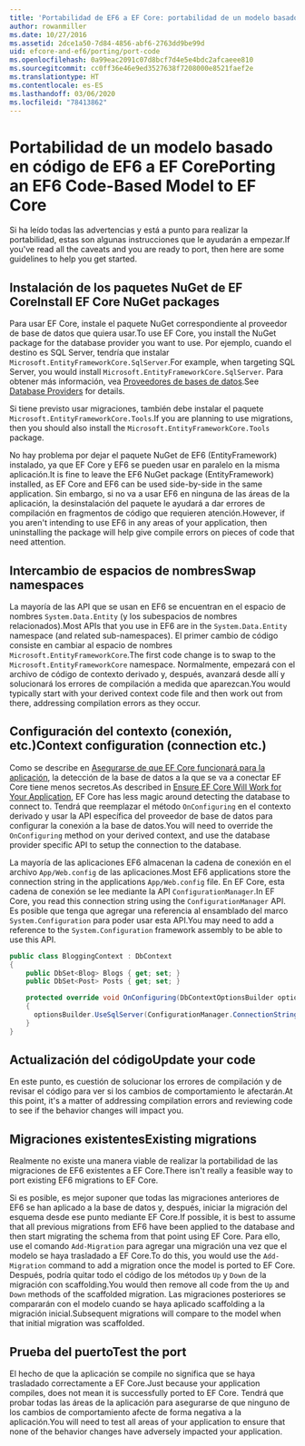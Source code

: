 ```yaml
---
title: 'Portabilidad de EF6 a EF Core: portabilidad de un modelo basado en código - EF'
author: rowanmiller
ms.date: 10/27/2016
ms.assetid: 2dce1a50-7d84-4856-abf6-2763dd9be99d
uid: efcore-and-ef6/porting/port-code
ms.openlocfilehash: 0a99eac2091c07d8bcf7d4e5e4bdc2afcaeee810
ms.sourcegitcommit: cc0ff36e46e9ed3527638f7208000e8521faef2e
ms.translationtype: HT
ms.contentlocale: es-ES
ms.lasthandoff: 03/06/2020
ms.locfileid: "78413862"
---
```

# <a name="porting-an-ef6-code-based-model-to-ef-core"></a><span data-ttu-id="ed805-102">Portabilidad de un modelo basado en código de EF6 a EF Core</span><span class="sxs-lookup"><span data-stu-id="ed805-102">Porting an EF6 Code-Based Model to EF Core</span></span>

<span data-ttu-id="ed805-103">Si ha leído todas las advertencias y está a punto para realizar la portabilidad, estas son algunas instrucciones que le ayudarán a empezar.</span><span class="sxs-lookup"><span data-stu-id="ed805-103">If you've read all the caveats and you are ready to port, then here are some guidelines to help you get started.</span></span>

## <a name="install-ef-core-nuget-packages"></a><span data-ttu-id="ed805-104">Instalación de los paquetes NuGet de EF Core</span><span class="sxs-lookup"><span data-stu-id="ed805-104">Install EF Core NuGet packages</span></span>

<span data-ttu-id="ed805-105">Para usar EF Core, instale el paquete NuGet correspondiente al proveedor de base de datos que quiera usar.</span><span class="sxs-lookup"><span data-stu-id="ed805-105">To use EF Core, you install the NuGet package for the database provider you want to use.</span></span> <span data-ttu-id="ed805-106">Por ejemplo, cuando el destino es SQL Server, tendría que instalar `Microsoft.EntityFrameworkCore.SqlServer`.</span><span class="sxs-lookup"><span data-stu-id="ed805-106">For example, when targeting SQL Server, you would install `Microsoft.EntityFrameworkCore.SqlServer`.</span></span> <span data-ttu-id="ed805-107">Para obtener más información, vea [Proveedores de bases de datos](../../core/providers/index.md).</span><span class="sxs-lookup"><span data-stu-id="ed805-107">See [Database Providers](../../core/providers/index.md) for details.</span></span>

<span data-ttu-id="ed805-108">Si tiene previsto usar migraciones, también debe instalar el paquete `Microsoft.EntityFrameworkCore.Tools`.</span><span class="sxs-lookup"><span data-stu-id="ed805-108">If you are planning to use migrations, then you should also install the `Microsoft.EntityFrameworkCore.Tools` package.</span></span>

<span data-ttu-id="ed805-109">No hay problema por dejar el paquete NuGet de EF6 (EntityFramework) instalado, ya que EF Core y EF6 se pueden usar en paralelo en la misma aplicación.</span><span class="sxs-lookup"><span data-stu-id="ed805-109">It is fine to leave the EF6 NuGet package (EntityFramework) installed, as EF Core and EF6 can be used side-by-side in the same application.</span></span> <span data-ttu-id="ed805-110">Sin embargo, si no va a usar EF6 en ninguna de las áreas de la aplicación, la desinstalación del paquete le ayudará a dar errores de compilación en fragmentos de código que requieren atención.</span><span class="sxs-lookup"><span data-stu-id="ed805-110">However, if you aren't intending to use EF6 in any areas of your application, then uninstalling the package will help give compile errors on pieces of code that need attention.</span></span>

## <a name="swap-namespaces"></a><span data-ttu-id="ed805-111">Intercambio de espacios de nombres</span><span class="sxs-lookup"><span data-stu-id="ed805-111">Swap namespaces</span></span>

<span data-ttu-id="ed805-112">La mayoría de las API que se usan en EF6 se encuentran en el espacio de nombres `System.Data.Entity` (y los subespacios de nombres relacionados).</span><span class="sxs-lookup"><span data-stu-id="ed805-112">Most APIs that you use in EF6 are in the `System.Data.Entity` namespace (and related sub-namespaces).</span></span> <span data-ttu-id="ed805-113">El primer cambio de código consiste en cambiar al espacio de nombres `Microsoft.EntityFrameworkCore`.</span><span class="sxs-lookup"><span data-stu-id="ed805-113">The first code change is to swap to the `Microsoft.EntityFrameworkCore` namespace.</span></span> <span data-ttu-id="ed805-114">Normalmente, empezará con el archivo de código de contexto derivado y, después, avanzará desde allí y solucionará los errores de compilación a medida que aparezcan.</span><span class="sxs-lookup"><span data-stu-id="ed805-114">You would typically start with your derived context code file and then work out from there, addressing compilation errors as they occur.</span></span>

## <a name="context-configuration-connection-etc"></a><span data-ttu-id="ed805-115">Configuración del contexto (conexión, etc.)</span><span class="sxs-lookup"><span data-stu-id="ed805-115">Context configuration (connection etc.)</span></span>

<span data-ttu-id="ed805-116">Como se describe en [Asegurarse de que EF Core funcionará para la aplicación](ensure-requirements.md), la detección de la base de datos a la que se va a conectar EF Core tiene menos secretos.</span><span class="sxs-lookup"><span data-stu-id="ed805-116">As described in [Ensure EF Core Will Work for Your Application](ensure-requirements.md), EF Core has less magic around detecting the database to connect to.</span></span> <span data-ttu-id="ed805-117">Tendrá que reemplazar el método `OnConfiguring` en el contexto derivado y usar la API específica del proveedor de base de datos para configurar la conexión a la base de datos.</span><span class="sxs-lookup"><span data-stu-id="ed805-117">You will need to override the `OnConfiguring` method on your derived context, and use the database provider specific API to setup the connection to the database.</span></span>

<span data-ttu-id="ed805-118">La mayoría de las aplicaciones EF6 almacenan la cadena de conexión en el archivo `App/Web.config` de las aplicaciones.</span><span class="sxs-lookup"><span data-stu-id="ed805-118">Most EF6 applications store the connection string in the applications `App/Web.config` file.</span></span> <span data-ttu-id="ed805-119">En EF Core, esta cadena de conexión se lee mediante la API `ConfigurationManager`.</span><span class="sxs-lookup"><span data-stu-id="ed805-119">In EF Core, you read this connection string using the `ConfigurationManager` API.</span></span> <span data-ttu-id="ed805-120">Es posible que tenga que agregar una referencia al ensamblado del marco `System.Configuration` para poder usar esta API.</span><span class="sxs-lookup"><span data-stu-id="ed805-120">You may need to add a reference to the `System.Configuration` framework assembly to be able to use this API.</span></span>

``` csharp
public class BloggingContext : DbContext
{
    public DbSet<Blog> Blogs { get; set; }
    public DbSet<Post> Posts { get; set; }

    protected override void OnConfiguring(DbContextOptionsBuilder optionsBuilder)
    {
      optionsBuilder.UseSqlServer(ConfigurationManager.ConnectionStrings["BloggingDatabase"].ConnectionString);
    }
}
```

## <a name="update-your-code"></a><span data-ttu-id="ed805-121">Actualización del código</span><span class="sxs-lookup"><span data-stu-id="ed805-121">Update your code</span></span>

<span data-ttu-id="ed805-122">En este punto, es cuestión de solucionar los errores de compilación y de revisar el código para ver si los cambios de comportamiento le afectarán.</span><span class="sxs-lookup"><span data-stu-id="ed805-122">At this point, it's a matter of addressing compilation errors and reviewing code to see if the behavior changes will impact you.</span></span>

## <a name="existing-migrations"></a><span data-ttu-id="ed805-123">Migraciones existentes</span><span class="sxs-lookup"><span data-stu-id="ed805-123">Existing migrations</span></span>

<span data-ttu-id="ed805-124">Realmente no existe una manera viable de realizar la portabilidad de las migraciones de EF6 existentes a EF Core.</span><span class="sxs-lookup"><span data-stu-id="ed805-124">There isn't really a feasible way to port existing EF6 migrations to EF Core.</span></span>

<span data-ttu-id="ed805-125">Si es posible, es mejor suponer que todas las migraciones anteriores de EF6 se han aplicado a la base de datos y, después, iniciar la migración del esquema desde ese punto mediante EF Core.</span><span class="sxs-lookup"><span data-stu-id="ed805-125">If possible, it is best to assume that all previous migrations from EF6 have been applied to the database and then start migrating the schema from that point using EF Core.</span></span> <span data-ttu-id="ed805-126">Para ello, use el comando `Add-Migration` para agregar una migración una vez que el modelo se haya trasladado a EF Core.</span><span class="sxs-lookup"><span data-stu-id="ed805-126">To do this, you would use the `Add-Migration` command to add a migration once the model is ported to EF Core.</span></span> <span data-ttu-id="ed805-127">Después, podría quitar todo el código de los métodos `Up` y `Down` de la migración con scaffolding.</span><span class="sxs-lookup"><span data-stu-id="ed805-127">You would then remove all code from the `Up` and `Down` methods of the scaffolded migration.</span></span> <span data-ttu-id="ed805-128">Las migraciones posteriores se compararán con el modelo cuando se haya aplicado scaffolding a la migración inicial.</span><span class="sxs-lookup"><span data-stu-id="ed805-128">Subsequent migrations will compare to the model when that initial migration was scaffolded.</span></span>

## <a name="test-the-port"></a><span data-ttu-id="ed805-129">Prueba del puerto</span><span class="sxs-lookup"><span data-stu-id="ed805-129">Test the port</span></span>

<span data-ttu-id="ed805-130">El hecho de que la aplicación se compile no significa que se haya trasladado correctamente a EF Core.</span><span class="sxs-lookup"><span data-stu-id="ed805-130">Just because your application compiles, does not mean it is successfully ported to EF Core.</span></span> <span data-ttu-id="ed805-131">Tendrá que probar todas las áreas de la aplicación para asegurarse de que ninguno de los cambios de comportamiento afecte de forma negativa a la aplicación.</span><span class="sxs-lookup"><span data-stu-id="ed805-131">You will need to test all areas of your application to ensure that none of the behavior changes have adversely impacted your application.</span></span>
